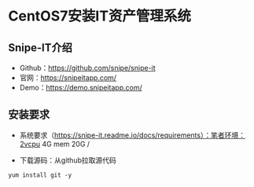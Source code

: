 # CentOS7安装IT资产管理系统

## Snipe-IT介绍

- Github：https://github.com/snipe/snipe-it
- 官网：https://snipeitapp.com/
- Demo：https://demo.snipeitapp.com/

## 安装要求

- 系统要求（https://snipe-it.readme.io/docs/requirements）：笔者环境：2vcpu 4G mem 20G /

- 下载源码：从github拉取源代码

```
yum install git -y

```


